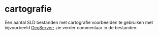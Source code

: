 # cartografie

Een aantal SLD bestanden met cartografie voorbeelden te gebruiken met bijvoorbeeld [GeoServer](http://geoserver.org/about/); zie verder commentaar in de bestanden.
